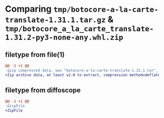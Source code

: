 # Comparing `tmp/botocore-a-la-carte-translate-1.31.1.tar.gz` & `tmp/botocore_a_la_carte_translate-1.31.2-py3-none-any.whl.zip`

## filetype from file(1)

```diff
@@ -1 +1 @@
-gzip compressed data, was "botocore-a-la-carte-translate-1.31.1.tar", last modified: Sat Jul  8 01:42:45 2023, max compression
+Zip archive data, at least v2.0 to extract, compression method=deflate
```

## filetype from diffoscope

```diff
@@ -1 +1 @@
-GzipFile
+ZipFile
```

